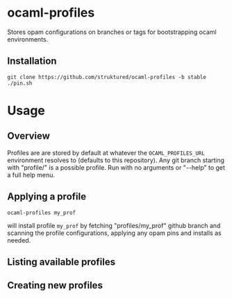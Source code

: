 # ocaml-profiles
Stores opam configurations on branches or tags for bootstrapping ocaml environments.

## Installation

```
git clone https://github.com/struktured/ocaml-profiles -b stable
./pin.sh
```

# Usage

## Overview
Profiles are are stored by default at whatever the ```OCAML_PROFILES_URL``` environment resolves to (defaults to this repository).
Any git branch starting with "profile/" is a possible profile. Run with no arguments or "--help" 
to get a full help menu.

## Applying a profile

```ocaml-profiles my_prof```

will install profile ```my_prof``` by fetching "profiles/my_prof" github branch and scanning the profile configurations, 
applying any opam pins and installs as needed.

## Listing available profiles


## Creating new profiles



